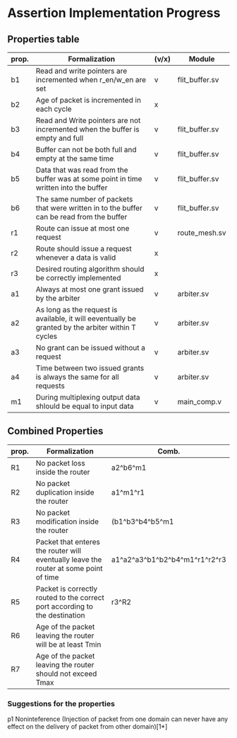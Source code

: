 # Assertion Implementation Progress

## Properties table

| prop. | Formalization  | (v/x) | Module |
|---|---|---|---|
| b1  | Read and write pointers are incremented when r_en/w_en are set | v | flit_buffer.sv |
| b2  | Age of packet is incremented in each cycle | x |   |
| b3 | Read and Write pointers are not incremented when the buffer is empty and full | v | flit_buffer.sv |
|  b4  | Buffer can not be both full and empty at the same time | v | flit_buffer.sv |
|  b5  | Data that was read from the buffer was at some point in time written into the buffer | v | flit_buffer.sv |
|  b6  | The same number of packets that were written in to the buffer can be read from the buffer | v | flit_buffer.sv |
|  r1  |  Route can issue at most one request | v | route_mesh.sv |
|  r2  | Route should issue a request whenever a data is valid | x |   |
|  r3  | Desired routing algorithm should be correctly implemented | x |   |
|  a1  | Always at most one grant issued by the arbiter | v | arbiter.sv |
|  a2  | As long as the request is available, it will eeventually be granted by the arbiter within T cycles | v | arbiter.sv |
|  a3  | No grant can be issued without a request | v | arbiter.sv |
|  a4  | Time between two issued grants is always the same for all requests | v | arbiter.sv |
|  m1  | During multiplexing output data shlould be equal to input data | v | main_comp.v |

## Combined Properties

| prop. | Formalization  | Comb. | 
|---|---|---|
| R1 | No packet loss inside the router | a2^b6^m1 |
| R2 | No packet duplication inside the router | a1^m1^r1  |
| R3 | No packet modification inside the router  | (b1^b3^b4^b5^m1  |
| R4 | Packet that enteres the router will eventually leave the router at some point of time  | a1^a2^a3^b1^b2^b4^m1^r1^r2^r3 |
| R5 | Packet is correctly routed to the correct port according to the destination | r3^R2 |
| R6 | Age of the packet leaving the router will be at least Tmin |   |
| R7 | Age of the packet leaving the router should not exceed Tmax  |   |


 
### Suggestions for the properties

p1 Noninteference (Injection of packet from one domain can never have any effect on the delivery of packet from other domain)[1*]
